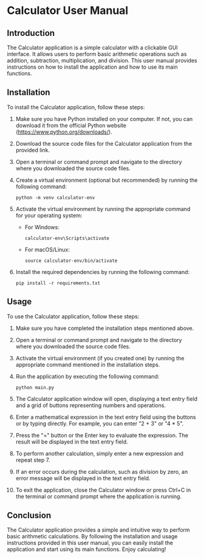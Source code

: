 # Calculator User Manual

## Introduction
The Calculator application is a simple calculator with a clickable GUI interface. It allows users to perform basic arithmetic operations such as addition, subtraction, multiplication, and division. This user manual provides instructions on how to install the application and how to use its main functions.

## Installation
To install the Calculator application, follow these steps:

1. Make sure you have Python installed on your computer. If not, you can download it from the official Python website (https://www.python.org/downloads/).

2. Download the source code files for the Calculator application from the provided link.

3. Open a terminal or command prompt and navigate to the directory where you downloaded the source code files.

4. Create a virtual environment (optional but recommended) by running the following command:
   ```
   python -m venv calculator-env
   ```

5. Activate the virtual environment by running the appropriate command for your operating system:
   - For Windows:
     ```
     calculator-env\Scripts\activate
     ```
   - For macOS/Linux:
     ```
     source calculator-env/bin/activate
     ```

6. Install the required dependencies by running the following command:
   ```
   pip install -r requirements.txt
   ```

## Usage
To use the Calculator application, follow these steps:

1. Make sure you have completed the installation steps mentioned above.

2. Open a terminal or command prompt and navigate to the directory where you downloaded the source code files.

3. Activate the virtual environment (if you created one) by running the appropriate command mentioned in the installation steps.

4. Run the application by executing the following command:
   ```
   python main.py
   ```

5. The Calculator application window will open, displaying a text entry field and a grid of buttons representing numbers and operations.

6. Enter a mathematical expression in the text entry field using the buttons or by typing directly. For example, you can enter "2 + 3" or "4 * 5".

7. Press the "=" button or the Enter key to evaluate the expression. The result will be displayed in the text entry field.

8. To perform another calculation, simply enter a new expression and repeat step 7.

9. If an error occurs during the calculation, such as division by zero, an error message will be displayed in the text entry field.

10. To exit the application, close the Calculator window or press Ctrl+C in the terminal or command prompt where the application is running.

## Conclusion
The Calculator application provides a simple and intuitive way to perform basic arithmetic calculations. By following the installation and usage instructions provided in this user manual, you can easily install the application and start using its main functions. Enjoy calculating!